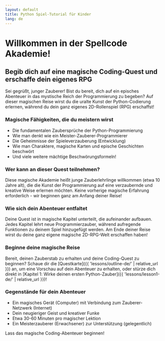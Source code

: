 ```yaml
---
layout: default
title: Python Spiel-Tutorial für Kinder
lang: de
---
```


# Willkommen in der Spellcode Akademie!

## Begib dich auf eine magische Coding-Quest und erschaffe dein eigenes RPG

<i class="fas fa-hat-wizard"></i> Sei gegrüßt, junger Zauberer! Bist du bereit, dich auf ein episches Abenteuer in das mystische Reich der Programmierung zu begeben? Auf dieser magischen Reise wirst du die uralte Kunst der Python-Codierung erlernen, während du dein ganz eigenes 2D-Rollenspiel (RPG) erschaffst!

### Magische Fähigkeiten, die du meistern wirst

- <i class="fas fa-book-spells"></i> Die fundamentalen Zaubersprüche der Python-Programmierung
- <i class="fas fa-brain"></i> Wie man denkt wie ein Meister-Zauberer-Programmierer
- <i class="fas fa-gamepad"></i> Die Geheimnisse der Spieleverzauberung (Entwicklung)
- <i class="fas fa-users"></i> Wie man Charaktere, magische Karten und epische Geschichten beschwört
- <i class="fas fa-sparkles"></i> Und viele weitere mächtige Beschwörungsformeln!

### Wer kann an dieser Quest teilnehmen?

Diese magische Akademie heißt junge Zauberlehrlinge willkommen (etwa 10 Jahre alt), die die Kunst der Programmierung auf eine verzaubernde und kreative Weise erlernen möchten. Keine vorherige magische Erfahrung erforderlich - wir beginnen ganz am Anfang deiner Reise!

### Wie sich dein Abenteuer entfaltet

Deine Quest ist in magische Kapitel unterteilt, die aufeinander aufbauen. Jedes Kapitel lehrt neue Programmierzauber, während aufregende Funktionen zu deinem Spiel hinzugefügt werden. Am Ende deiner Reise wirst du deine ganz eigene magische 2D-RPG-Welt erschaffen haben!

### Beginne deine magische Reise

Bereit, deinen Zauberstab zu erhalten und deine Coding-Quest zu beginnen? Schaue dir die [Questkarte]({{ 'lessons/outline-de/' | relative_url }}) an, um eine Vorschau auf dein Abenteuer zu erhalten, oder stürze dich direkt in [Kapitel 1: Wirke deinen ersten Python-Zauber]({{ 'lessons/lesson1-de/' | relative_url }})!

### Gegenstände für dein Abenteuer

- <i class="fas fa-laptop"></i> Ein magisches Gerät (Computer) mit Verbindung zum Zauberer-Netzwerk (Internet)
- <i class="fas fa-lightbulb"></i> Dein neugieriger Geist und kreativer Funke
- <i class="fas fa-hourglass-half"></i> Etwa 30-60 Minuten pro magischer Lektion
- <i class="fas fa-user-shield"></i> Ein Meisterzauberer (Erwachsener) zur Unterstützung (gelegentlich)

<i class="fas fa-wand-sparkles"></i> Lass das magische Coding-Abenteuer beginnen! <i class="fas fa-dragon"></i>
